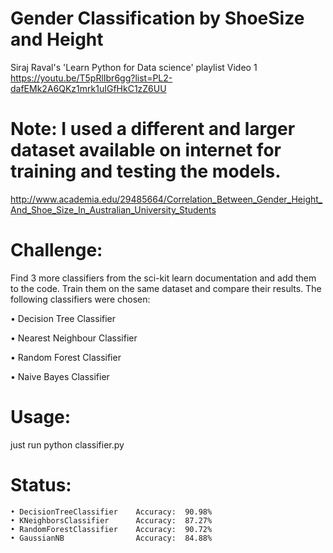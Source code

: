 # Gender Classification by ShoeSize and Height
Siraj Raval's 'Learn Python for Data science' playlist Video 1 https://youtu.be/T5pRlIbr6gg?list=PL2-dafEMk2A6QKz1mrk1uIGfHkC1zZ6UU

# Note: I used a different and larger dataset available on internet for training and testing the models.
http://www.academia.edu/29485664/Correlation_Between_Gender_Height_And_Shoe_Size_In_Australian_University_Students

# Challenge:
Find 3 more classifiers from the sci-kit learn documentation and add them to the code. Train them on the same dataset and compare their results. 
The following classifiers were chosen:

• Decision Tree Classifier

• Nearest Neighbour Classifier 

• Random Forest Classifier

• Naive Bayes Classifier

# Usage:
just run
 python classifier.py

# Status:
    • DecisionTreeClassifier    Accuracy:  90.98%
    • KNeighborsClassifier      Accuracy:  87.27%
    • RandomForestClassifier    Accuracy:  90.72%
    • GaussianNB             	Accuracy:  84.88%
